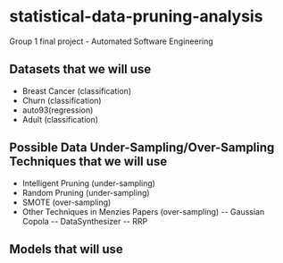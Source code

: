 # statistical-data-pruning-analysis
Group 1 final project - Automated Software Engineering

## Datasets that we will use
- Breast Cancer (classification)
- Churn (classification)
- auto93(regression)
- Adult (classification)

## Possible Data Under-Sampling/Over-Sampling Techniques that we will use
- Intelligent Pruning (under-sampling)
- Random Pruning (under-sampling)
- SMOTE (over-sampling)
- Other Techniques in Menzies Papers (over-sampling)
-- Gaussian Copola
-- DataSynthesizer
-- RRP 
  

## Models that will use
